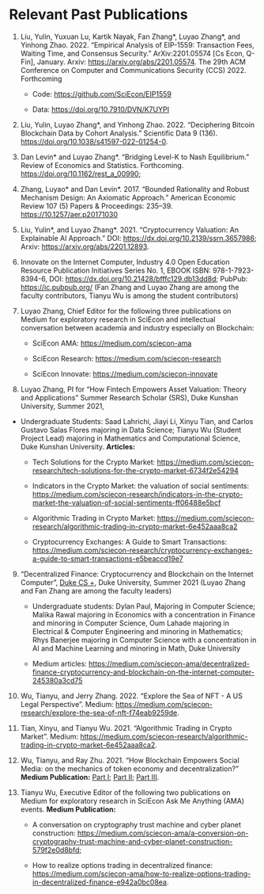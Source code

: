 # Relevant Past Publications

1. Liu, Yulin, Yuxuan Lu, Kartik Nayak, Fan Zhang*, Luyao Zhang*, and Yinhong Zhao. 2022. “Empirical Analysis of EIP-1559: Transaction Fees, Waiting Time, and Consensus Security.” ArXiv:2201.05574 [Cs Econ, Q-Fin], January. Arxiv: https://arxiv.org/abs/2201.05574. The 29th ACM Conference on Computer and Communications Security (CCS) 2022. Forthcoming 
   - Code: https://github.com/SciEcon/EIP1559
   
   - Data: https://doi.org/10.7910/DVN/K7UYPI


2. Liu, Yulin, Luyao Zhang*, and Yinhong Zhao. 2022. “Deciphering Bitcoin Blockchain Data by Cohort Analysis.” Scientific Data 9 (136).  https://doi.org/10.1038/s41597-022-01254-0. 

  

3. Dan Levin* and Luyao Zhang*. “Bridging Level-K to Nash Equilibrium.” Review of Economics and Statistics. Forthcoming.  https://doi.org/10.1162/rest_a_00990;  

 

4. Zhang, Luyao* and Dan Levin*. 2017. “Bounded Rationality and Robust Mechanism Design: An Axiomatic Approach.” American Economic Review 107 (5) Papers & Proceedings: 235–39. https://10.1257/aer.p20171030 

 

5. Liu, Yulin*, and Luyao Zhang*. 2021. “Cryptocurrency Valuation: An Explainable AI Approach.” DOI: https://dx.doi.org/10.2139/ssrn.3657986; Arxiv: https://arxiv.org/abs/2201.12893. 

 

6. Innovate on the Internet Computer, Industry 4.0 Open Education Resource Publication Initiatives Series No. 1, EBOOK ISBN: 978-1-7923-8394-6, DOI: https://dx.doi.org/10.21428/bfffc129.db13dd8d; PubPub: https://ic.pubpub.org/ (Fan Zhang and Luyao Zhang are among the faculty contributors, Tianyu Wu is among the student contributors) 

 
7. Luyao Zhang, Chief Editor for the following three publications on Medium for exploratory research in SciEcon and intellectual conversation between academia and industry especially on Blockchain: 

   - SciEcon AMA: https://medium.com/sciecon-ama 

   - SciEcon Research: https://medium.com/sciecon-research 

   - SciEcon Innovate: https://medium.com/sciecon-innovate 
 

8. Luyao Zhang, PI for “How Fintech Empowers Asset Valuation: Theory and Applications” Summer 	 Research Scholar (SRS), Duke Kunshan University, Summer 2021,  


- Undergraduate Students: Saad Lahrichi, Jiayi Li, Xinyu Tian, and Carlos Gustavo Salas Flores majoring in Data Science; Tianyu Wu (Student Project Lead) majoring in Mathematics and Computational Science, Duke Kunshan University. **Articles:**   

  - Tech Solutions for the Crypto Market: https://medium.com/sciecon-research/tech-solutions-for-the-crypto-market-6734f2e54294 

  - Indicators in the Crypto Market: the valuation of social sentiments: https://medium.com/sciecon-research/indicators-in-the-crypto-market-the-valuation-of-social-sentiments-ff06488e5bcf 

  - Algorithmic Trading in Crypto Market: https://medium.com/sciecon-research/algorithmic-trading-in-crypto-market-6e452aaa8ca2 

  - Cryptocurrency Exchanges: A Guide to Smart Transactions: https://medium.com/sciecon-research/cryptocurrency-exchanges-a-guide-to-smart-transactions-e5beaccd19e7 

 

9. “Decentralized Finance: Cryptocurrency and Blockchain on the Internet Computer”, [Duke CS +](https://www.cs.duke.edu/undergrad/summer_research_2021), Duke University, Summer 2021 (Luyao Zhang and Fan Zhang are among the faculty leaders) 

   - Undergraduate students: Dylan Paul, Majoring in Computer Science; Malika Rawal majoring in Economics with a concentration in Finance and minoring in Computer Science, Oum Lahade majoring in Electrical & Computer Engineering and minoring in Mathematics; Rhys Banerjee majoring in Computer Science with a concentration in AI and Machine Learning and minoring in Math, Duke University 

   - Medium articles: https://medium.com/sciecon-ama/decentralized-finance-cryptocurrency-and-blockchain-on-the-internet-computer-245380a3cd75 

 

10. Wu, Tianyu, and Jerry Zhang. 2022. “Explore the Sea of NFT - A US Legal Perspective”. Medium:  https://medium.com/sciecon-research/explore-the-sea-of-nft-f74eab9259de. 

 

11. Tian, Xinyu, and Tianyu Wu. 2021. “Algorithmic Trading in Crypto Market”. Medium: https://medium.com/sciecon-research/algorithmic-trading-in-crypto-market-6e452aaa8ca2. 

12.  Wu, Tianyu, and Ray Zhu. 2021. “How Blockchain Empowers Social Media: on the mechanics of token economy and decentralization?”  **Medium Publication:** [Part I](https://medium.com/sciecon-research/how-blockchain-empowers-social-media-on-the-mechanics-of-token-economy-and-decentralization-d89ca0251096); [Part II](https://medium.com/sciecon-research/how-blockchain-empowers-social-media-on-the-mechanics-of-token-economy-and-decentralization-8858220d863a); [Part III](https://medium.com/sciecon-research/how-blockchain-empowers-social-media-on-the-mechanics-of-token-economy-and-decentralization-7223c3364e9a).
    
13. Tianyu Wu, Executive Editor of the following two publications on Medium for exploratory research in SciEcon Ask Me Anything (AMA) events. **Medium Publication:** 

    - A conversation on cryptography trust machine and cyber planet construction: https://medium.com/sciecon-ama/a-conversion-on-cryptography-trust-machine-and-cyber-planet-construction-579f2e0d8bfd;  

    - How to realize options trading in decentralized finance: https://medium.com/sciecon-ama/how-to-realize-options-trading-in-decentralized-finance-e942a0bc08ea. 

 
